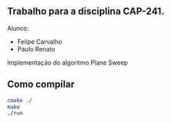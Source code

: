 ## Trabalho para a disciplina CAP-241. 

Alunos: 
- Felipe Carvalho
- Paulo Renato
	
Implementação do algoritmo Plane Sweep


## Como compilar

```bash
cmake ./
make
./run

```
